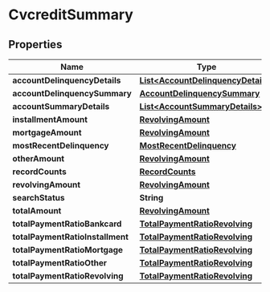 

# CvcreditSummary


## Properties

| Name | Type | Description | Notes |
|------------ | ------------- | ------------- | -------------|
|**accountDelinquencyDetails** | [**List&lt;AccountDelinquencyDetails&gt;**](AccountDelinquencyDetails.md) |  |  [optional] |
|**accountDelinquencySummary** | [**AccountDelinquencySummary**](AccountDelinquencySummary.md) |  |  [optional] |
|**accountSummaryDetails** | [**List&lt;AccountSummaryDetails&gt;**](AccountSummaryDetails.md) |  |  [optional] |
|**installmentAmount** | [**RevolvingAmount**](RevolvingAmount.md) |  |  [optional] |
|**mortgageAmount** | [**RevolvingAmount**](RevolvingAmount.md) |  |  [optional] |
|**mostRecentDelinquency** | [**MostRecentDelinquency**](MostRecentDelinquency.md) |  |  [optional] |
|**otherAmount** | [**RevolvingAmount**](RevolvingAmount.md) |  |  [optional] |
|**recordCounts** | [**RecordCounts**](RecordCounts.md) |  |  [optional] |
|**revolvingAmount** | [**RevolvingAmount**](RevolvingAmount.md) |  |  [optional] |
|**searchStatus** | **String** |  |  [optional] |
|**totalAmount** | [**RevolvingAmount**](RevolvingAmount.md) |  |  [optional] |
|**totalPaymentRatioBankcard** | [**TotalPaymentRatioRevolving**](TotalPaymentRatioRevolving.md) |  |  [optional] |
|**totalPaymentRatioInstallment** | [**TotalPaymentRatioRevolving**](TotalPaymentRatioRevolving.md) |  |  [optional] |
|**totalPaymentRatioMortgage** | [**TotalPaymentRatioRevolving**](TotalPaymentRatioRevolving.md) |  |  [optional] |
|**totalPaymentRatioOther** | [**TotalPaymentRatioRevolving**](TotalPaymentRatioRevolving.md) |  |  [optional] |
|**totalPaymentRatioRevolving** | [**TotalPaymentRatioRevolving**](TotalPaymentRatioRevolving.md) |  |  [optional] |



